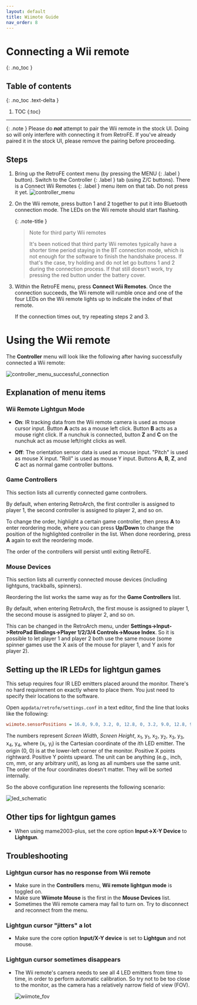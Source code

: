 ```yaml
---
layout: default
title: Wiimote Guide
nav_order: 8
---
```


# Connecting a Wii remote
{: .no_toc }

## Table of contents
{: .no_toc .text-delta }

1. TOC
{:toc}

---

{: .note }
Please do ***not*** attempt to pair the Wii remote in the stock UI.
Doing so will only interfere with connecting it from RetroFE.
If you've already paired it in the stock UI, please remove the pairing before proceeding.

## Steps

1. Bring up the RetroFE context menu (by pressing the
   MENU
   {: .label }
   button). Switch to the
   Controller
   {: .label }
   tab (using Z/C buttons).
   There is a
   Connect Wii Remotes
   {: .label }
   menu item on that tab.
   Do not press it yet.
   ![controller_menu](images/controller_menu.png)

1. On the Wii remote, press button 1 and 2 together to put it into Bluetooth connection mode.
   The LEDs on the Wii remote should start flashing.
   
   {: .note-title }
   > Note for third party Wii remotes
   >
   > It's been noticed that third party Wii remotes typically have a shorter time period staying in the BT connection mode,
   > which is not enough for the software to finish the handshake process.
   > If that's the case, try holding and do not let go buttons 1 and 2 during the connection process.
   > If that still doesn't work, try pressing the red button under the battery cover.

1. Within the RetroFE menu, press **Connect Wii Remotes**.
   Once the connection succeeds, the Wii remote will rumble once and one of the four LEDs on the Wii remote lights up to indicate the index of that remote.

   If the connection times out, try repeating steps 2 and 3.

# Using the Wii remote

The **Controller** menu will look like the following after having successfully connected a Wii remote:

![controller_menu_successful_connection](images/controller_menu_successful_connection.png)

## Explanation of menu items

### Wii Remote Lightgun Mode

- **On**:
  IR tracking data from the Wii remote camera is used as mouse cursor input.
  Button **A** acts as a mouse left click.
  Button **B** acts as a mouse right click.
  If a nunchuk is connected, button **Z** and **C** on the nunchuk act as mouse left/right clicks as well.

- **Off**:
  The orientation sensor data is used as mouse input.
  "Pitch" is used as mouse X input.
  "Roll" is used as mouse Y input.
  Buttons **A**, **B**, **Z**, and **C** act as normal game controller buttons.

### Game Controllers

This section lists all currently connected game controllers.

By default, when entering RetroArch, the first controller is assigned to player 1, the second controller is assigned to player 2, and so on.

To change the order, highlight a certain game controller, then press **A** to enter reordering mode,
where you can press **Up/Down** to change the position of the highlighted controller in the list.
When done reordering, press **A** again to exit the reordering mode.

The order of the controllers will persist until exiting RetroFE.

### Mouse Devices

This section lists all currently connected mouse devices (including lightguns, trackballs, spinners).

Reordering the list works the same way as for the **Game Controllers** list.

By default, when entering RetroArch, the first mouse is assigned to player 1, the second mouse is assigned to player 2, and so on.

This can be changed in the RetroArch menu, under **Settings->Input->RetroPad Bindings->Player 1/2/3/4 Controls->Mouse Index**.
So it is possible to let player 1 and player 2 both use the same mouse (some spinner games use the X axis of the mouse for player 1,
and Y axis for player 2).

## Setting up the IR LEDs for lightgun games

This setup requires four IR LED emitters placed around the monitor.
There's no hard requirement on exactly where to place them. You just need to specify their locations to the software.

Open `appdata/retrofe/settings.conf` in a text editor, find the line that looks like the following:
```ini
wiimote.sensorPositions = 16.0, 9.0, 3.2, 0, 12.8, 0, 3.2, 9.0, 12.8, 9.0
```
The numbers represent *Screen Width*, *Screen Height*, x<sub>1</sub>, y<sub>1</sub>, x<sub>2</sub>, y<sub>2</sub>, x<sub>3</sub>, y<sub>3</sub>, x<sub>4</sub>, y<sub>4</sub>,
where (x<sub>i</sub>, y<sub>i</sub>) is the Cartesian coordinate of the *i*th LED emitter.
The origin (0, 0) is at the lower-left corner of the monitor.
Positive X points rightward.
Positive Y points upward.
The unit can be anything (e.g., inch, cm, mm, or any arbitrary unit), as long as all numbers use the same unit.
The order of the four coordinates doesn't matter. They will be sorted internally.

So the above configuration line represents the following scenario:

![led_schematic](images/led_schematic.png)

## Other tips for lightgun games

- When using mame2003-plus, set the core option **Input->X-Y Device** to **Lightgun**.

## Troubleshooting

### Lightgun cursor has no response from Wii remote

- Make sure in the **Controllers** menu, **Wii remote lightgun mode** is toggled on.
- Make sure **Wiimote Mouse** is the first in the **Mouse Devices** list.
- Sometimes the Wii remote camera may fail to turn on. Try to disconnect and reconnect from the menu.

### Lightgun cursor "jitters" a lot

- Make sure the core option **Input/X-Y device** is set to **Lightgun** and not mouse.

### Lightgun cursor sometimes disappears

- The Wii remote's camera needs to see all 4 LED emitters from time to time,
  in order to perform automatic calibration. So try not to be too close to the monitor,
  as the camera has a relatively narrow field of view (FOV).

  ![wiimote_fov](images/wiimote_fov.png)

